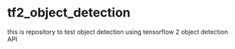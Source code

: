 # tf2_object_detection
this is repository to test object detection using tensorflow 2 object detection API
